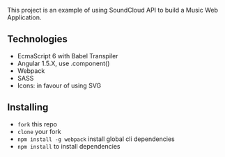 This project is an example of using SoundCloud API to build a Music Web Application. 

## Technologies
* EcmaScript 6 with Babel Transpiler
* Angular 1.5.X, use .component()
* Webpack
* SASS
* Icons: in favour of using SVG

## Installing
* `fork` this repo
* `clone` your fork
* `npm install -g webpack` install global cli dependencies
* `npm install` to install dependencies


